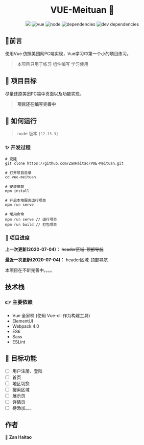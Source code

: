 <h1 align="center">VUE-Meituan 👋</h1>

<p align="center">
<img src="https://travis-ci.com/powerdong/react-ts-component-library.svg?branch=master">
<img src="https://img.shields.io/badge/vue->=2.6.11-success" alt="vue">
<img src="https://img.shields.io/badge/node-12.13.3-fa983a" alt="node">
<img src="https://img.shields.io/badge/dependencies-up to date-8c7ae6" alt="dependencies">
<img src="https://img.shields.io/badge/dev dependencies-up to date-44bd32" alt="dev dependencies">
<p>



## :speech_balloon:前言

使用Vue 仿照美团网PC端实现，Vue学习中第一个小的项目练习。

> 本项目只用于练习 组件编写 学习使用



## :muscle: 项目目标

尽量还原美团PC端中页面以及功能实现。

> **项目还在编写完善中**

## 🚀 如何运行

> node 版本 `[12.13.3]`

### ✨ 开发过程

```
# 克隆
git clone https://github.com/ZanHaitao/VUE-Meituan.git
```

```
# 打开项目目录
cd vue-meituan
```

```
# 安装依赖
npm install
```

```
# 开启本地服务运行项目
npm run serve
```

```
# 常用命令
npm run serve // 运行项目
npm run build // 打包项目
```

### :eyes: 项目进度

**上一次更新(2020-07-04)：** ~~header区域-顶部导航~~

**最近一次更新(2020-07-04)：** header区域-顶部导航

本项目在不断完善中。。。。

## 技术栈

### :point_right: 主要依赖

- Vue 全家桶 (使用 Vue-cli 作为构建工具)
- ElementUI
- Webpack 4.0
- ES6
- Sass
- ESLint

## :mega: 目标功能

- [ ] 用户注册、登陆
- [ ] 首页
- [ ] 地区切换
- [ ] 搜索区域
- [ ] 展示页
- [ ] 详情页
- [ ] 待添加。。。

## 作者

👤 **Zan Haitao**